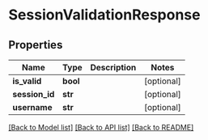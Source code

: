 # SessionValidationResponse

## Properties
Name | Type | Description | Notes
------------ | ------------- | ------------- | -------------
**is_valid** | **bool** |  | [optional] 
**session_id** | **str** |  | [optional] 
**username** | **str** |  | [optional] 

[[Back to Model list]](../README.md#documentation-for-models) [[Back to API list]](../README.md#documentation-for-api-endpoints) [[Back to README]](../README.md)


